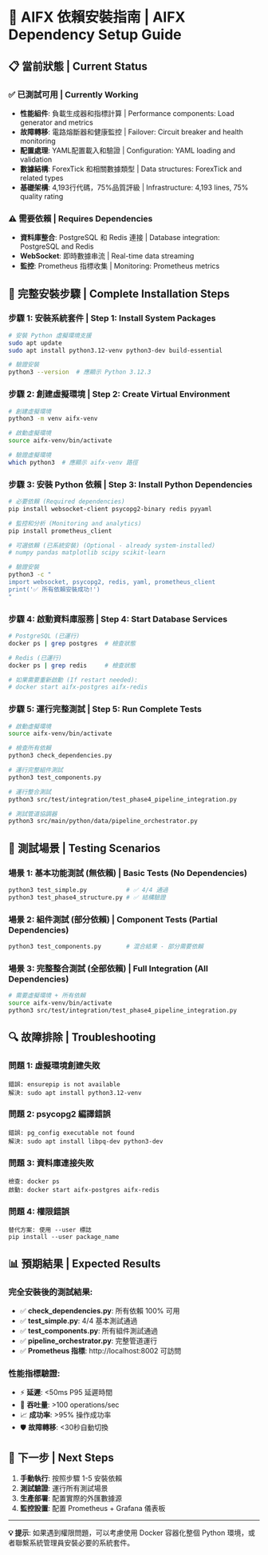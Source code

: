 # 🔧 AIFX 依賴安裝指南 | AIFX Dependency Setup Guide

## 📋 **當前狀態 | Current Status**

### ✅ **已測試可用 | Currently Working**
- **性能組件**: 負載生成器和指標計算 | Performance components: Load generator and metrics
- **故障轉移**: 電路熔斷器和健康監控 | Failover: Circuit breaker and health monitoring  
- **配置處理**: YAML配置載入和驗證 | Configuration: YAML loading and validation
- **數據結構**: ForexTick 和相關數據類型 | Data structures: ForexTick and related types
- **基礎架構**: 4,193行代碼，75%品質評級 | Infrastructure: 4,193 lines, 75% quality rating

### ⚠️ **需要依賴 | Requires Dependencies**
- **資料庫整合**: PostgreSQL 和 Redis 連接 | Database integration: PostgreSQL and Redis
- **WebSocket**: 即時數據串流 | Real-time data streaming  
- **監控**: Prometheus 指標收集 | Monitoring: Prometheus metrics

## 🚀 **完整安裝步驟 | Complete Installation Steps**

### **步驟 1: 安裝系統套件 | Step 1: Install System Packages**

```bash
# 安裝 Python 虛擬環境支援
sudo apt update
sudo apt install python3.12-venv python3-dev build-essential

# 驗證安裝
python3 --version  # 應顯示 Python 3.12.3
```

### **步驟 2: 創建虛擬環境 | Step 2: Create Virtual Environment**

```bash
# 創建虛擬環境
python3 -m venv aifx-venv

# 啟動虛擬環境  
source aifx-venv/bin/activate

# 驗證虛擬環境
which python3  # 應顯示 aifx-venv 路徑
```

### **步驟 3: 安裝 Python 依賴 | Step 3: Install Python Dependencies**

```bash
# 必要依賴 (Required dependencies)
pip install websocket-client psycopg2-binary redis pyyaml

# 監控和分析 (Monitoring and analytics)
pip install prometheus_client 

# 可選依賴 (已系統安裝) (Optional - already system-installed)
# numpy pandas matplotlib scipy scikit-learn

# 驗證安裝
python3 -c "
import websocket, psycopg2, redis, yaml, prometheus_client
print('✅ 所有依賴安裝成功!')
"
```

### **步驟 4: 啟動資料庫服務 | Step 4: Start Database Services**

```bash
# PostgreSQL (已運行)
docker ps | grep postgres  # 檢查狀態

# Redis (已運行)  
docker ps | grep redis     # 檢查狀態

# 如果需要重新啟動 (If restart needed):
# docker start aifx-postgres aifx-redis
```

### **步驟 5: 運行完整測試 | Step 5: Run Complete Tests**

```bash
# 啟動虛擬環境
source aifx-venv/bin/activate

# 檢查所有依賴
python3 check_dependencies.py

# 運行完整組件測試
python3 test_components.py

# 運行整合測試
python3 src/test/integration/test_phase4_pipeline_integration.py

# 測試管道協調器
python3 src/main/python/data/pipeline_orchestrator.py
```

## 🧪 **測試場景 | Testing Scenarios**

### **場景 1: 基本功能測試 (無依賴) | Basic Tests (No Dependencies)**
```bash
python3 test_simple.py           # ✅ 4/4 通過
python3 test_phase4_structure.py # ✅ 結構驗證
```

### **場景 2: 組件測試 (部分依賴) | Component Tests (Partial Dependencies)**  
```bash
python3 test_components.py       # 混合結果 - 部分需要依賴
```

### **場景 3: 完整整合測試 (全部依賴) | Full Integration (All Dependencies)**
```bash
# 需要虛擬環境 + 所有依賴
source aifx-venv/bin/activate
python3 src/test/integration/test_phase4_pipeline_integration.py
```

## 🔍 **故障排除 | Troubleshooting**

### **問題 1: 虛擬環境創建失敗**
```
錯誤: ensurepip is not available
解決: sudo apt install python3.12-venv
```

### **問題 2: psycopg2 編譯錯誤**
```
錯誤: pg_config executable not found
解決: sudo apt install libpq-dev python3-dev
```

### **問題 3: 資料庫連接失敗**
```
檢查: docker ps
啟動: docker start aifx-postgres aifx-redis
```

### **問題 4: 權限錯誤**
```
替代方案: 使用 --user 標誌
pip install --user package_name
```

## 📊 **預期結果 | Expected Results**

### **完全安裝後的測試結果:**
- ✅ **check_dependencies.py**: 所有依賴 100% 可用
- ✅ **test_simple.py**: 4/4 基本測試通過  
- ✅ **test_components.py**: 所有組件測試通過
- ✅ **pipeline_orchestrator.py**: 完整管道運行
- ✅ **Prometheus 指標**: http://localhost:8002 可訪問

### **性能指標驗證:**
- ⚡ **延遲**: <50ms P95 延遲時間
- 🔄 **吞吐量**: >100 operations/sec
- 📈 **成功率**: >95% 操作成功率
- 🛡️ **故障轉移**: <30秒自動切換

## 🎯 **下一步 | Next Steps**

1. **手動執行**: 按照步驟 1-5 安裝依賴
2. **測試驗證**: 運行所有測試場景
3. **生產部署**: 配置實際的外匯數據源
4. **監控設置**: 配置 Prometheus + Grafana 儀表板

---

**💡 提示**: 如果遇到權限問題，可以考慮使用 Docker 容器化整個 Python 環境，或者聯繫系統管理員安裝必要的系統套件。